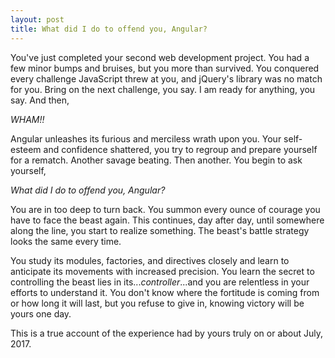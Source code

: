 ```yaml
---
layout: post
title: What did I do to offend you, Angular?
---
```

You've just completed your second web development project. You had a few minor bumps and bruises, but you more than survived. You conquered every challenge JavaScript threw at you, and jQuery's library was no match for you. Bring on the next challenge, you say. I am ready for anything, you say. And then,

<em>WHAM!!</em>

Angular unleashes its furious and merciless wrath upon you. Your self-esteem and confidence shattered, you try to regroup and prepare yourself for a rematch. Another savage beating. Then another. You begin to ask yourself,

<em>What did I do to offend you, Angular?</em>

You are in too deep to turn back. You summon every ounce of courage you have to face the beast again. This continues, day after day, until somewhere along the line, you start to realize something. The beast's battle strategy looks the same every time.

You study its modules, factories, and directives closely and learn to anticipate its movements with increased precision. You learn the secret to controlling the beast lies in its...<em>controller</em>...and you are relentless in your efforts to understand it. You don't know where the fortitude is coming from or how long it will last, but you refuse to give in, knowing victory will be yours one day.

This is a true account of the experience had by yours truly on or about July, 2017.
